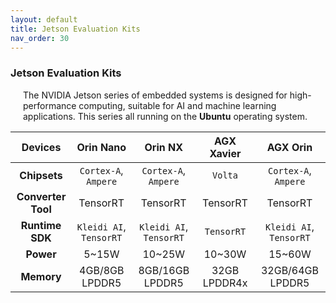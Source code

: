 ```yaml
---
layout: default
title: Jetson Evaluation Kits
nav_order: 30
---
```


### Jetson Evaluation Kits

<div style="margin-left: 20px;">
<p>The NVIDIA Jetson series of embedded systems is designed for high-performance computing, suitable for AI and machine learning applications. This series all running on the <strong>Ubuntu</strong> operating system.</p>
</div>

|  Devices     | Orin Nano     | Orin NX          | AGX Xavier        | AGX Orin          |
|:------------:|:-------------:|:----------------:|:-----------------:|:-----------------:|
| **Chipsets**         | `Cortex-A`, `Ampere` | `Cortex-A`, `Ampere` | `Volta`         | `Cortex-A`, `Ampere` |
| **Converter Tool**   | TensorRT             | TensorRT             | TensorRT        | TensorRT             |
| **Runtime SDK**      | `Kleidi AI`, `TensorRT` | `Kleidi AI`, `TensorRT`| `TensorRT` | `Kleidi AI`, `TensorRT` |
| **Power**            | 5~15W               | 10~25W              | 10~30W            | 15~60W               |
| **Memory**           | 4GB/8GB LPDDR5      | 8GB/16GB LPDDR5     | 32GB LPDDR4x      | 32GB/64GB LPDDR5     |
